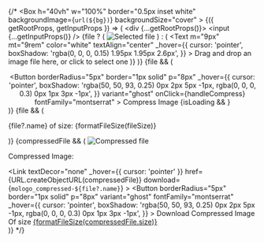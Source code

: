 {/* <Flex>
        <Box>
          <Box
            h="40vh"
            w="100%"
            border="0.5px inset white"
            backgroundImage={`url(${bg})`}
            backgroundSize="cover"
          >
            <Dropzone onDrop={handleDrop}>
              {({ getRootProps, getInputProps }) => (
                <div {...getRootProps()}>
                  <input {...getInputProps()} />
                  {file ? (
                    <Image
                      h="22rem"
                      w="22rem"
                      objectFit="cover"
                      src={URL.createObjectURL(file)}
                      alt="Selected file"
                      className="preview-image"
                    />
                  ) : (
                    <Box>
                      <Text
                        m="9px"
                        mt="9rem"
                        color="white"
                        textAlign="center"
                        _hover={{
                          cursor: 'pointer',
                          boxShadow: 'rgba(0, 0, 0, 0.15) 1.95px 1.95px 2.6px',
                        }}
                      >
                        Drag and drop an image file here, or click to select one
                      </Text>
                    </Box>
                  )}
                </div>
              )}
            </Dropzone>
          </Box>
          {file && (
            <Center>
              <Flex gap="1rem" p="13px">
                <Button
                  borderRadius="5px"
                  border="1px solid"
                  p="8px"
                  _hover={{
                    cursor: 'pointer',
                    boxShadow:
                      'rgba(50, 50, 93, 0.25) 0px 2px 5px -1px, rgba(0, 0, 0, 0.3) 0px 1px 3px -1px',
                  }}
                  variant="ghost"
                  onClick={handleCompress}
                  fontFamily="montserrat"
                >
                  Compress Image
                </Button>
                {isLoading && <Spinner borderRadius="5px" border="1px solid" p="8px" />}
              </Flex>
            </Center>
          )}
          {file && (
            <p>
              {file?.name} of size: {formatFileSize(fileSize)}
            </p>
          )}
        </Box>
        {compressedFile && (
          <Container>
            <Image
              h="22rem"
              objectFit="cover"
              src={URL.createObjectURL(compressedFile)}
              alt="Compressed file"
              className="preview-image"
            />
            <p>Compressed Image:</p>
            <Link
              textDecor="none"
              _hover={{ cursor: 'pointer' }}
              href={URL.createObjectURL(compressedFile)}
              download={`mologo_compressed-${file?.name}`}
            >
              <Button
                borderRadius="5px"
                border="1px solid"
                p="8px"
                variant="ghost"
                fontFamily="montserrat"
                _hover={{
                  cursor: 'pointer',
                  boxShadow:
                    'rgba(50, 50, 93, 0.25) 0px 2px 5px -1px, rgba(0, 0, 0, 0.3) 0px 1px 3px -1px',
                }}
              >
                Download Compressed Image
              </Button>
            </Link>
            <Text>
              Of size <u> {formatFileSize(compressedFile.size)}</u>
            </Text>
            <br />
          </Container>
        )}
      </Flex> */}